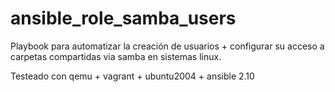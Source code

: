 # ansible_role_samba_users

Playbook para automatizar la creación de usuarios + configurar su acceso a carpetas compartidas via samba en sistemas linux.

Testeado con qemu + vagrant + ubuntu2004 + ansible 2.10